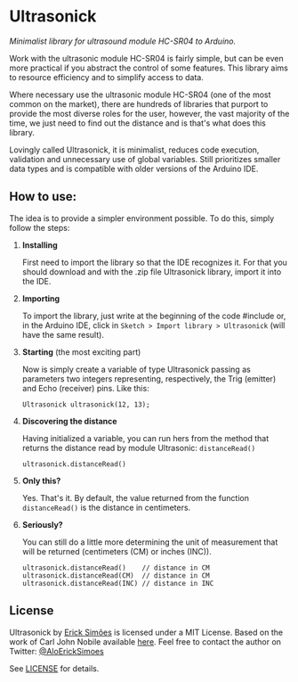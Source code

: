 Ultrasonick
===========

*Minimalist library for ultrasound module HC-SR04 to Arduino.*

Work with the ultrasonic module HC-SR04 is fairly simple, but can be even more practical if you abstract the control of some features. This library aims to resource efficiency and to simplify access to data.

Where necessary use the ultrasonic module HC-SR04 (one of the most common on the market), there are hundreds of libraries that purport to provide the most diverse roles for the user, however, the vast majority of the time, we just need to find out the distance and is that's what does this library.

Lovingly called Ultrasonick, it is minimalist, reduces code execution, validation and unnecessary use of global variables. Still prioritizes smaller data types and is compatible with older versions of the Arduino IDE.

How to use:
---------------
The idea is to provide a simpler environment possible. To do this, simply follow the steps:

1. **Installing**

    First need to import the library so that the IDE recognizes it. For that you should download and with the .zip file Ultrasonick library, import it into the IDE.
2. **Importing**

    To import the library, just write at the beginning of the code #include or, in the Arduino IDE, click in ```Sketch > Import library > Ultrasonick``` (will have the same result).
3. **Starting** (the most exciting part)

    Now is simply create a variable of type Ultrasonick passing as parameters two integers representing, respectively, the Trig (emitter) and Echo (receiver) pins. Like this:
    ```
    Ultrasonick ultrasonick(12, 13);
    ```
4. **Discovering the distance**

    Having initialized a variable, you can run hers from the method that returns the distance read by module Ultrasonic: ```distanceRead()```
    ```
    ultrasonick.distanceRead()
    ```
5. **Only this?**

    Yes. That's it. By default, the value returned from the function  ```distanceRead()``` is the distance in centimeters.

6. **Seriously?**

    You can still do a little more determining the unit of measurement that will be returned (centimeters (CM) or inches (INC)).
    ```
    ultrasonick.distanceRead()    // distance in CM
    ultrasonick.distanceRead(CM)  // distance in CM
    ultrasonick.distanceRead(INC) // distance in INC
    ```


License
----
Ultrasonick by [Erick Simões](http://ericksimoes.com.br/ "Erick Simões") is licensed under a MIT License.
Based on the work of Carl John Nobile available [here](http://wiki.tetrasys-design.net/HCSR04Ultrasonic).
Feel free to contact the author on Twitter: [@AloErickSimoes](https://twitter.com/AloEricKSimoes)

See [LICENSE](https://github.com/ErickSimoes/Ultrasonick/blob/master/LICENSE) for details.

